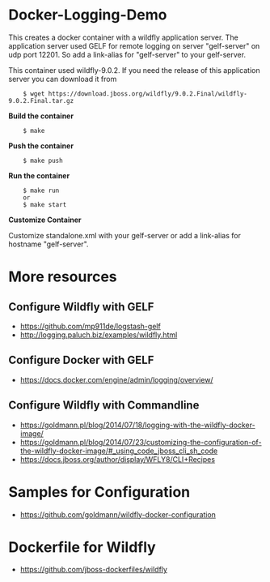 Docker-Logging-Demo
======

This creates a docker container with a wildfly application server.
The application server used GELF for remote logging on server "gelf-server" on udp port 12201.
So add a link-alias for "gelf-server" to your gelf-server.

This container used wildfly-9.0.2. If you need the release of this application server you can
download it from

```
	$ wget https://download.jboss.org/wildfly/9.0.2.Final/wildfly-9.0.2.Final.tar.gz
```

**Build the container**

```
	$ make
```

**Push the container** 

```
	$ make push
```
	
**Run the container**

```
	$ make run 
	or
	$ make start
```

**Customize Container**

Customize standalone.xml with your gelf-server or add a link-alias for hostname "gelf-server".

# More resources
## Configure Wildfly with GELF
- https://github.com/mp911de/logstash-gelf
- http://logging.paluch.biz/examples/wildfly.html

## Configure Docker with GELF
- https://docs.docker.com/engine/admin/logging/overview/

## Configure Wildfly with Commandline
- https://goldmann.pl/blog/2014/07/18/logging-with-the-wildfly-docker-image/
- https://goldmann.pl/blog/2014/07/23/customizing-the-configuration-of-the-wildfly-docker-image/#_using_code_jboss_cli_sh_code
- https://docs.jboss.org/author/display/WFLY8/CLI+Recipes

# Samples for Configuration
- https://github.com/goldmann/wildfly-docker-configuration

# Dockerfile for Wildfly
- https://github.com/jboss-dockerfiles/wildfly
